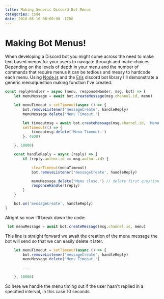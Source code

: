 ```yaml
---
title: Making Generic Discord Bot Menus
categories: code
date: 2018-06-16 08:00:00 -1700
---
```


# Making Bot Menus!

When developing a Discord bot you might come across the need to make text based menus for your users to navigate through and make choices. Depending on the levels of depth in your menu and the number of commands that require menus it can be tedious and messy to hardcode each menu. Using [Node.js](https://nodejs.org/en/) and the [Eris](https://abal.moe/Eris/) discord bot library I'll demonstrate a generic menu/question making function I've created.


```javascript
const replyHandler = async (menu, responseHander, msg, bot) => {
    let menuMessage = await bot.createMessage(msg.channel.id, menu)

    let menuTimeout = setTimeout(async () => {
        bot.removeListener('messageCreate', handleReply)
        menuMessage.delete('Menu Timeout.')

        let timeoutmsg = await bot.createMessage(msg.channel.id, 'Menu timed out.')
        setTimeout(() => {
            timeoutmsg.delete('Menu Timeout.')
        }, 4000)

    }, 10000)

    const handleReply = async (reply) => {
        if (reply.author.id == msg.author.id) {

            clearTimeout(menuTimeout)
            bot.removeListener('messageCreate', handleReply)

            menuMessage.delete('Menu close.') // delete first question
            responseHandler(reply)
        }
    }

    bot.on('messageCreate', handleReply)
}
```

Alright so now I'll break down the code:

```javascript
 let menuMessage = await bot.createMessage(msg.channel.id, menu)
```
This line is straight forward we await the creation of the menu message the bot will send so that we can easily delete it later.

```javascript
    let menuTimeout = setTimeout(async () => {
        bot.removeListener('messageCreate', handleReply)
        menuMessage.delete('Menu Timeout.')

        ...

    }, 10000)
```

So here we handle the menu timing out if the user hasn't replied in a specified interval, in this case 10 seconds.